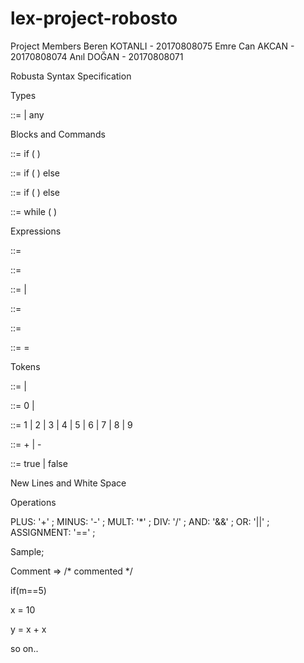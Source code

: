 # lex-project-robosto


Project Members
Beren KOTANLI - 20170808075
Emre Can AKCAN - 20170808074
Anıl DOĞAN - 20170808071

Robusta Syntax Specification

Types
  
<primitive type> ::= <numeric type> | any


Blocks and Commands

<if then statement>::= if ( <expression> ) <statement>

<if then else statement>::= if ( <expression> ) <statement no short if> else <statement>

<if then else statement no short if> ::= if ( <expression> ) <statement no short if> else <statement no short if>

<while statement> ::= while ( <expression> ) <statement>


Expressions

<constant expression> ::= <expression>

<expression> ::= <assignment expression>

<assignment expression> ::= <conditional expression> | <assignment>

<assignment> ::= <left hand side> <assignment operator> <assignment expression>

<left hand side> ::= <expression name>

<assignment operator> ::= = 

Tokens

<digits> ::= <digit> | <digits> <digit>

<digit> ::= 0 | <non zero digit>

<non zero digit> ::= 1 | 2 | 3 | 4 | 5 | 6 | 7 | 8 | 9

<sign> ::= + | -

<boolean literal> ::= true | false

New Lines and White Space 


Operations

PLUS: '+' ;
MINUS: '-' ;
MULT: '*' ;
DIV: '/' ;
AND: '&&' ;
OR: '||' ;
ASSIGNMENT: '==' ;



Sample;

Comment => /* commented */

if(m==5)

x = 10

y = x + x

so on..
